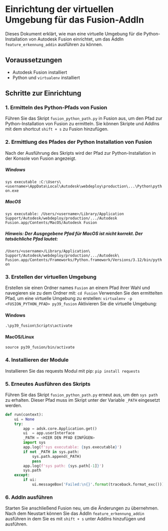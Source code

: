 # Einrichtung der virtuellen Umgebung für das Fusion-AddIn

Dieses Dokument erklärt, wie man eine virtuelle Umgebung für die Python-Installation von Autodesk Fusion einrichtet, um das AddIn `feature_erkennung_addin` ausführen zu können.

## Voraussetzungen

- Autodesk Fusion installiert
- Python und `virtualenv` installiert

## Schritte zur Einrichtung

### 1. Ermitteln des Python-Pfads von Fusion

Führen Sie das Skript `fusion_python_path.py` in Fusion aus, um den Pfad zur Python-Installation von Fusion zu ermitteln. Sie können Skripte und AddIns mit dem shortcut `shift + s` zu Fusion hinzufügen.

### 2. Ermittlung des Pfades der Python Installation von Fusion
 
Nach der Ausführung des Skripts wird der Pfad zur Python-Installation in der Konsole von Fusion angezeigt.

##### Windows
`sys executable :C:\Users\<username>\AppData\Local\Autodesk\webdeploy\production\...\Python\python.exe`

##### MacOS
`sys executable: /Users/<username>/Library/Application Support/Autodesk/webdeploy/production/.../Autodesk Fusion.app/Contents/MacOS/Autodesk Fusion`

##### Hinweis: Der Ausgegebene Pfad für MacOS ist nicht korrekt. Der tatsächliche Pfad lautet:
`/Users/<username>/Library/Application\ Support/Autodesk/webdeploy/production/.../Autodesk\ Fusion.app/Contents/Frameworks/Python.framework/Versions/3.12/bin/python`

### 3. Erstellen der virtuellen Umgebung
Erstellen sie einen Ordner names `Fusion` an einem Pfad ihrer Wahl und navegieren sie zu dem Ordner mit:
`cd Fusion`
Verwenden Sie den ermittelten Pfad, um eine virtuelle Umgebung zu erstellen:
`virtualenv -p <FUSION_PYTHON_PFAD> py39_fusion`
Aktivieren Sie die virtuelle Umgebung:
#### Windows
`.\py39_fusion\Scripts\activate`
#### MacOS/Linux
`source py39_fusion/bin/activate`

### 4. Installieren der Module
Installieren Sie das requests Modul mit pip:
`pip install requests`

### 5. Erneutes Ausführen des Skripts
Führen Sie das Skript `fusion_python_path.py` erneut aus, um den `sys path` zu erhalten. Dieser Pfad muss im Skript unter der Variable `_PATH` eingesetzt werden.
```python
def run(context):
    ui = None
    try:
        app = adsk.core.Application.get()
        ui  = app.userInterface
        _PATH = <HIER DEN PFAD EINFÜGEN>
        import sys
        app.log(f'sys executable: {sys.executable}')      
        if not _PATH in sys.path:
            sys.path.append(_PATH)                        
            pass
        app.log(f'sys path: {sys.path[-1]}')              
        sys.path
    except:
        if ui:
            ui.messageBox('Failed:\n{}'.format(traceback.format_exc()))
```
### 6. AddIn ausführen
Starten Sie anschließend Fusion neu, um die Änderungen zu übernehmen.
Nach dem Neustart können Sie das AddIn `feature_erkennung_addin` ausführen in dem Sie es mit `shift + s` unter AddIns hinzufügen und ausführen.
